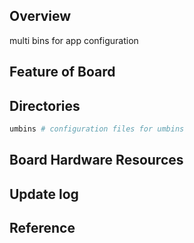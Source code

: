 ## Overview
multi bins for app configuration

## Feature of Board

## Directories

```sh
umbins # configuration files for umbins
```

## Board Hardware Resources

## Update log

## Reference
